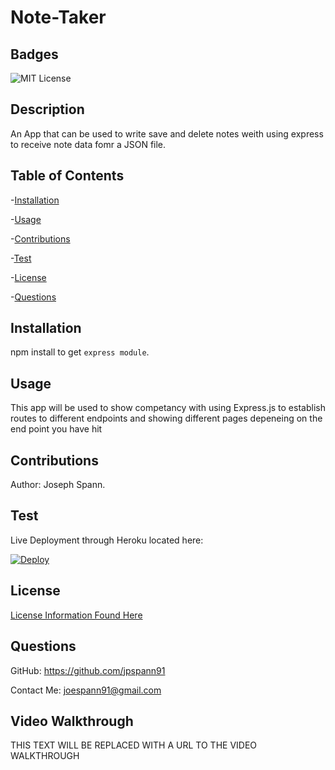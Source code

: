 # Note-Taker

## Badges
![MIT License](https://img.shields.io/badge/License-MIT-yellow.svg)

## Description
An App that can be used to write save and delete notes weith using express to receive note data fomr a JSON file.

## Table of Contents
-[Installation](#installation)

-[Usage](#usage)

-[Contributions](#contributions)

-[Test](#test)

-[License](#license)

-[Questions](#questions)


## Installation
npm install to get `express module`. 

## Usage
This app will be used to show competancy with using Express.js to establish routes to different endpoints and showing different pages depeneing on the end point you have hit

## Contributions
Author: Joseph Spann. 

## Test
Live Deployment through Heroku located here:

[![Deploy](https://www.herokucdn.com/deploy/button.svg)](https://lit-harbor-02490.herokuapp.com/)



## License
[License Information Found Here](https://choosealicense.com/licenses/mit/)

## Questions
GitHub: https://github.com/jpspann91

Contact Me: joespann91@gmail.com


## Video Walkthrough
THIS TEXT WILL BE REPLACED WITH A URL TO THE VIDEO WALKTHROUGH
